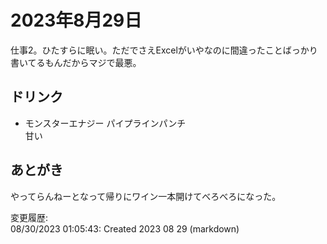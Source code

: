# 2023年8月29日

仕事2。ひたすらに眠い。ただでさえExcelがいやなのに間違ったことばっかり書いてるもんだからマジで最悪。

## ドリンク

- モンスターエナジー パイプラインパンチ  
甘い

## あとがき

やってらんねーとなって帰りにワイン一本開けてべろべろになった。


変更履歴:  
08/30/2023 01:05:43: Created 2023 08 29 (markdown)  
